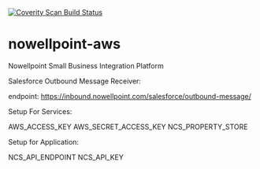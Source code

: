 <a href="https://scan.coverity.com/projects/nowellpoint-nowellpoint-integration-platform-parent">
  <img alt="Coverity Scan Build Status"
       src="https://scan.coverity.com/projects/8479/badge.svg"/>
</a>


# nowellpoint-aws
Nowellpoint Small Business Integration Platform

Salesforce Outbound Message Receiver:

endpoint: https://inbound.nowellpoint.com/salesforce/outbound-message/ 

Setup For Services:

AWS_ACCESS_KEY
AWS_SECRET_ACCESS_KEY
NCS_PROPERTY_STORE

Setup for Application:

NCS_API_ENDPOINT
NCS_API_KEY

